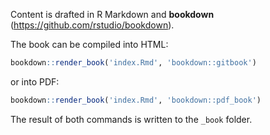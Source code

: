 Content is drafted in R Markdown and **bookdown** (https://github.com/rstudio/bookdown).

The book can be compiled into HTML:

```r
bookdown::render_book('index.Rmd', 'bookdown::gitbook')
```

or into PDF:

```r
bookdown::render_book('index.Rmd', 'bookdown::pdf_book')
```

The result of both commands is written to the `_book` folder.
